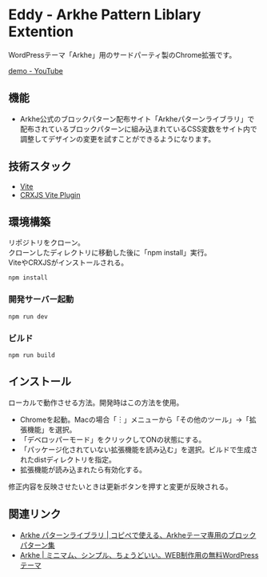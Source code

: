 # Eddy - Arkhe Pattern Liblary Extention

WordPressテーマ「Arkhe」用のサードパーティ製のChrome拡張です。

[demo - YouTube](https://youtu.be/FlHFBFl3POs)

## 機能

+ Arkhe公式のブロックパターン配布サイト「Arkheパターンライブラリ」で配布されているブロックパターンに組み込まれているCSS変数をサイト内で調整してデザインの変更を試すことができるようになります。

## 技術スタック

+ [Vite](https://ja.vitejs.dev/)
+ [CRXJS Vite Plugin](https://crxjs.dev/vite-plugin)

## 環境構築

リポジトリをクローン。  
クローンしたディレクトリに移動した後に「npm install」実行。  
ViteやCRXJSがインストールされる。

```
npm install
```

### 開発サーバー起動

```
npm run dev
```

### ビルド

```
npm run build
```

## インストール

ローカルで動作させる方法。開発時はこの方法を使用。

+ Chromeを起動。Macの場合「︙」メニューから「その他のツール」→「拡張機能」を選択。
+ 「デベロッパーモード」をクリックしてONの状態にする。
+ 「パッケージ化されていない拡張機能を読み込む」を選択。ビルドで生成されたdistディレクトリを指定。
+ 拡張機能が読み込まれたら有効化する。

修正内容を反映させたいときは更新ボタンを押すと変更が反映される。

## 関連リンク

+ [Arkhe パターンライブラリ | コピペで使える、Arkheテーマ専用のブロックパターン集](https://patterns.arkhe-theme.com/)
+ [Arkhe | ミニマム、シンプル、ちょうどいい。WEB制作用の無料WordPressテーマ](https://arkhe-theme.com/ja/)